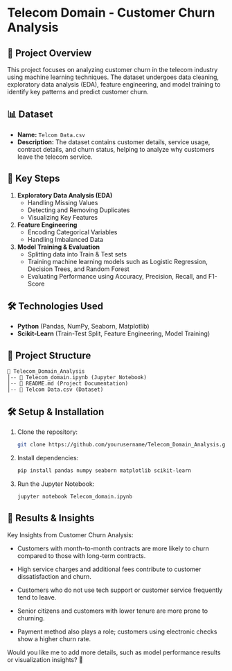 # Telecom Domain - Customer Churn Analysis  

## 📌 Project Overview  
This project focuses on analyzing customer churn in the telecom industry using machine learning techniques. The dataset undergoes data cleaning, exploratory data analysis (EDA), feature engineering, and model training to identify key patterns and predict customer churn.  

## 📊 Dataset  
- **Name:** `Telcom Data.csv`  
- **Description:** The dataset contains customer details, service usage, contract details, and churn status, helping to analyze why customers leave the telecom service.  

## 🚀 Key Steps  
1. **Exploratory Data Analysis (EDA)**  
   - Handling Missing Values  
   - Detecting and Removing Duplicates  
   - Visualizing Key Features  
2. **Feature Engineering**  
   - Encoding Categorical Variables  
   - Handling Imbalanced Data  
3. **Model Training & Evaluation**  
   - Splitting data into Train & Test sets  
   - Training machine learning models such as Logistic Regression, Decision Trees, and Random Forest  
   - Evaluating Performance using Accuracy, Precision, Recall, and F1-Score  

## 🛠️ Technologies Used  
- **Python** (Pandas, NumPy, Seaborn, Matplotlib)  
- **Scikit-Learn** (Train-Test Split, Feature Engineering, Model Training)  

## 📂 Project Structure  
```
📁 Telecom_Domain_Analysis  
│-- 📄 Telecom_domain.ipynb (Jupyter Notebook)  
│-- 📄 README.md (Project Documentation)  
│-- 📄 Telcom Data.csv (Dataset)  
```

## 🛠️ Setup & Installation  
1. Clone the repository:  
   ```sh  
   git clone https://github.com/yourusername/Telecom_Domain_Analysis.git  
   ```  
2. Install dependencies:  
   ```sh  
   pip install pandas numpy seaborn matplotlib scikit-learn  
   ```  
3. Run the Jupyter Notebook:  
   ```sh  
   jupyter notebook Telecom_domain.ipynb  
   ```  

## 📀 Results & Insights  
Key Insights from Customer Churn Analysis:

- Customers with month-to-month contracts are more likely to churn compared to those with long-term contracts.

- High service charges and additional fees contribute to customer dissatisfaction and churn.

- Customers who do not use tech support or customer service frequently tend to leave.

- Senior citizens and customers with lower tenure are more prone to churning.

- Payment method also plays a role; customers using electronic checks show a higher churn rate.





Would you like me to add more details, such as model performance results or visualization insights? 🚀

